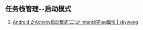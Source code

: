 
## 任务栈管理--启动模式


1. [Android 之Activity启动模式(二)之 Intent的Flag属性 | skywang](http://wangkuiwu.github.io/2014/06/26/IntentFlag/  "Title")
